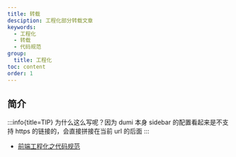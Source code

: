 ```yaml
---
title: 转载
desciption: 工程化部分转载文章
keywords:
  - 工程化
  - 转载
  - 代码规范
group:
  title: 工程化
toc: content
order: 1
---
```


## 简介

:::info{title=TIP}
为什么这么写呢？因为 dumi 本身 sidebar 的配置看起来是不支持 https 的链接的，会直接拼接在当前 url 的后面
:::

- [前端工程化之代码规范](https://juejin.cn/post/7356138322367807526)
